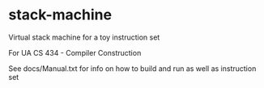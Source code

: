 # stack-machine
Virtual stack machine for a toy instruction set

For UA CS 434 - Compiler Construction

See docs/Manual.txt for info on how to build and run as well as instruction set
